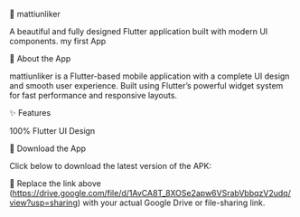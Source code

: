 🦋 mattiunliker

A beautiful and fully designed Flutter application built with modern UI components.
my first App

🚀 About the App

mattiunliker is a Flutter-based mobile application with a complete UI design and smooth user experience.
Built using Flutter’s powerful widget system for fast performance and responsive layouts.

✨ Features

 100% Flutter UI Design

📲 Download the App

Click below to download the latest version of the APK:

🔗 Replace the link above (https://drive.google.com/file/d/1AvCA8T_8XOSe2apw6VSrabVbbqzV2udq/view?usp=sharing) with your actual Google Drive or file-sharing link.